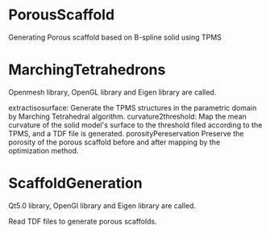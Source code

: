 # PorousScaffold
Generating Porous scaffold based on B-spline solid using TPMS

# MarchingTetrahedrons
Openmesh library, OpenGL library and Eigen library are called.

extractisosurface: 
Generate the TPMS structures in the parametric domain by Marching Tetrahedral algorithm.
curvature2threshold: 
Map the mean curvature of the solid model's surface to the threshold filed according to the TPMS, and a TDF file is generated.
porosityPereservation
Preserve the porosity of the porous scaffold before and after mapping by the optimization method.

# ScaffoldGeneration
Qt5.0 library, OpenGl library and Eigen library are called.

Read TDF files to generate porous scaffolds.
